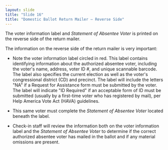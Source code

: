 ```yaml
---
layout: slide
title: "Slide 16"
title: "Domestic Ballot Return Mailer – Reverse Side"
---
```


The voter information label and _Statement of Absentee Voter_ is printed on the reverse side of the return mailer.

The information on the reverse side of the return mailer is very important:

- Note the voter information label circled in red. This label contains identifying information about the authorized absentee voter, including the voter's name, address, voter ID #, and unique scannable barcode. The label also specifies the current election as well as the voter's congressional district (CD) and precinct. The label will include the letters "NA" if a Request for Assistance form must be submitted by the voter. The label will indicate "ID Required" if an acceptable form of ID must be submitted (usually by a first-time voter who has registered by mail), per Help America Vote Act (HAVA) guidelines.

- This same voter must complete the _Statement of Absentee Voter_ located beneath the label.

- Check-in staff will review the information both on the voter information label and the _Statement of Absentee Voter_ to determine if the correct authorized absentee voter has mailed in the ballot and if any material omissions are present.
